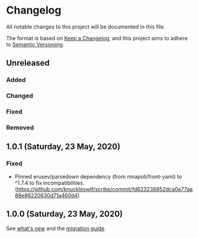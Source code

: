# Changelog
All notable changes to this project will be documented in this file.

The format is based on [Keep a Changelog](https://keepachangelog.com/en/1.0.0/), and this project aims to adhere to [Semantic Versioning](https://semver.org/spec/v2.0.0.html).

## Unreleased
### Added

### Changed

### Fixed

### Removed

## 1.0.1 (Saturday, 23 May, 2020)
### Fixed
- Pinned erusev/parsedown dependency (from mnapoli/front-yaml) to ^1.7.4 to fix incompatibilities. (https://github.com/knuckleswtf/scribe/commit/fd623238852dca0e77aa88e86220830d71a460d4)

## 1.0.0 (Saturday, 23 May, 2020)
See [what's new](https://scribe.readthedocs.io/en/latest/whats-new.html) and the [migration guide](https://scribe.readthedocs.io/en/latest/migrating.html).
